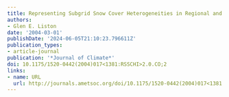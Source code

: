 ```yaml
---
title: Representing Subgrid Snow Cover Heterogeneities in Regional and Global Models
authors:
- Glen E. Liston
date: '2004-03-01'
publishDate: '2024-06-05T21:10:23.796611Z'
publication_types:
- article-journal
publication: '*Journal of Climate*'
doi: 10.1175/1520-0442(2004)017<1381:RSSCHI>2.0.CO;2
links:
- name: URL
  url: http://journals.ametsoc.org/doi/10.1175/1520-0442(2004)017<1381:RSSCHI>2.0.CO;2
---
```

